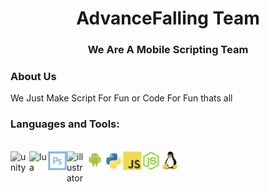 <h1 align="center">AdvanceFalling Team</h1>
<h3 align="center">We Are A Mobile Scripting Team</h3>

<h3 align="left">About Us</h3>
<p>We Just Make Script For Fun or Code For Fun thats all</p>

<h3 align="left">Languages and Tools:</h3>
<br/>
<img align="left" alt="unity" width="30px" src="https://www.vectorlogo.zone/logos/unity3d/unity3d-icon.svg"/> 
<img align="left" alt="lua" width="30px" src="https://user-images.githubusercontent.com/116656099/199559918-bf1278cd-4de2-4a66-9b4c-3ba470ed46cb.svg"/>
<img align="left" alt="photoshop" width="30px" src="https://raw.githubusercontent.com/devicons/devicon/master/icons/photoshop/photoshop-line.svg" alt="photoshop"/>
<img align="left" alt="illustrator" width="30px" src="https://www.vectorlogo.zone/logos/adobe_illustrator/adobe_illustrator-icon.svg" alt="illustrator"/>
<img align="left" alt="android" width="30px" src="https://raw.githubusercontent.com/devicons/devicon/master/icons/android/android-original-wordmark.svg" alt="android"/>
<img align="left" alt="Python" width="30px" src="https://github.com/devicons/devicon/blob/master/icons/python/python-original.svg"/>
<img align="left" alt="Javascript" width="30px" src="https://github.com/devicons/devicon/blob/master/icons/javascript/javascript-original.svg"/>
<img align="left" alt="nodejs" width="30px" src="https://github.com/devicons/devicon/blob/master/icons/nodejs/nodejs-original.svg"/>
<img align="left" alt="Linux" width="30px" src="https://raw.githubusercontent.com/devicons/devicon/1119b9f84c0290e0f0b38982099a2bd027a48bf1/icons/linux/linux-original.svg"/>
<br>


